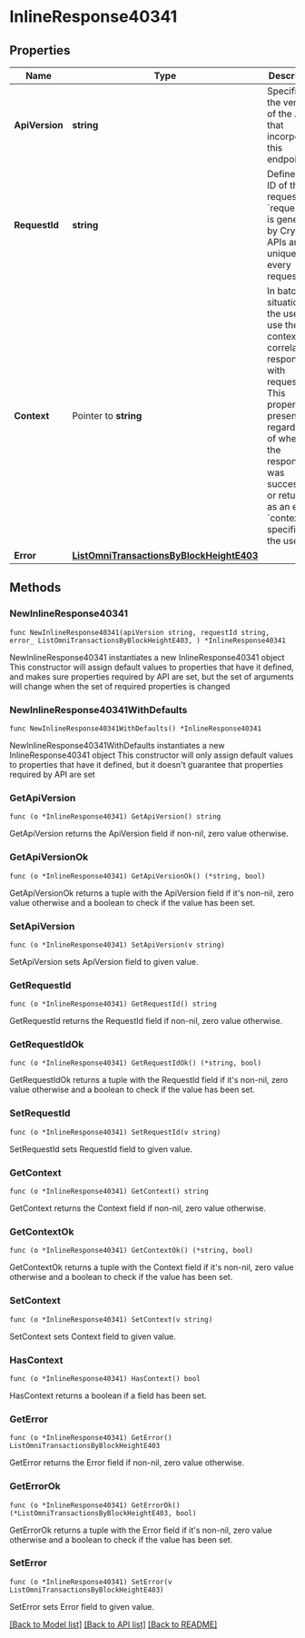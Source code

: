 # InlineResponse40341

## Properties

Name | Type | Description | Notes
------------ | ------------- | ------------- | -------------
**ApiVersion** | **string** | Specifies the version of the API that incorporates this endpoint. | 
**RequestId** | **string** | Defines the ID of the request. The &#x60;requestId&#x60; is generated by Crypto APIs and it&#39;s unique for every request. | 
**Context** | Pointer to **string** | In batch situations the user can use the context to correlate responses with requests. This property is present regardless of whether the response was successful or returned as an error. &#x60;context&#x60; is specified by the user. | [optional] 
**Error** | [**ListOmniTransactionsByBlockHeightE403**](ListOmniTransactionsByBlockHeightE403.md) |  | 

## Methods

### NewInlineResponse40341

`func NewInlineResponse40341(apiVersion string, requestId string, error_ ListOmniTransactionsByBlockHeightE403, ) *InlineResponse40341`

NewInlineResponse40341 instantiates a new InlineResponse40341 object
This constructor will assign default values to properties that have it defined,
and makes sure properties required by API are set, but the set of arguments
will change when the set of required properties is changed

### NewInlineResponse40341WithDefaults

`func NewInlineResponse40341WithDefaults() *InlineResponse40341`

NewInlineResponse40341WithDefaults instantiates a new InlineResponse40341 object
This constructor will only assign default values to properties that have it defined,
but it doesn't guarantee that properties required by API are set

### GetApiVersion

`func (o *InlineResponse40341) GetApiVersion() string`

GetApiVersion returns the ApiVersion field if non-nil, zero value otherwise.

### GetApiVersionOk

`func (o *InlineResponse40341) GetApiVersionOk() (*string, bool)`

GetApiVersionOk returns a tuple with the ApiVersion field if it's non-nil, zero value otherwise
and a boolean to check if the value has been set.

### SetApiVersion

`func (o *InlineResponse40341) SetApiVersion(v string)`

SetApiVersion sets ApiVersion field to given value.


### GetRequestId

`func (o *InlineResponse40341) GetRequestId() string`

GetRequestId returns the RequestId field if non-nil, zero value otherwise.

### GetRequestIdOk

`func (o *InlineResponse40341) GetRequestIdOk() (*string, bool)`

GetRequestIdOk returns a tuple with the RequestId field if it's non-nil, zero value otherwise
and a boolean to check if the value has been set.

### SetRequestId

`func (o *InlineResponse40341) SetRequestId(v string)`

SetRequestId sets RequestId field to given value.


### GetContext

`func (o *InlineResponse40341) GetContext() string`

GetContext returns the Context field if non-nil, zero value otherwise.

### GetContextOk

`func (o *InlineResponse40341) GetContextOk() (*string, bool)`

GetContextOk returns a tuple with the Context field if it's non-nil, zero value otherwise
and a boolean to check if the value has been set.

### SetContext

`func (o *InlineResponse40341) SetContext(v string)`

SetContext sets Context field to given value.

### HasContext

`func (o *InlineResponse40341) HasContext() bool`

HasContext returns a boolean if a field has been set.

### GetError

`func (o *InlineResponse40341) GetError() ListOmniTransactionsByBlockHeightE403`

GetError returns the Error field if non-nil, zero value otherwise.

### GetErrorOk

`func (o *InlineResponse40341) GetErrorOk() (*ListOmniTransactionsByBlockHeightE403, bool)`

GetErrorOk returns a tuple with the Error field if it's non-nil, zero value otherwise
and a boolean to check if the value has been set.

### SetError

`func (o *InlineResponse40341) SetError(v ListOmniTransactionsByBlockHeightE403)`

SetError sets Error field to given value.



[[Back to Model list]](../README.md#documentation-for-models) [[Back to API list]](../README.md#documentation-for-api-endpoints) [[Back to README]](../README.md)


